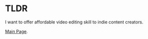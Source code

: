 # TLDR

I want to offer affordable video editing skill to indie content creators.

[Main Page](./index.html).